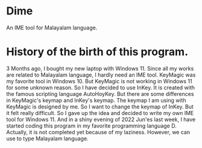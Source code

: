 # Dime
An IME tool for Malayalam language.

# History of the birth of this program.
3 Months ago, I bought my new laptop with Windows 11. Since all my works are related to Malayalam language, I hardly need an IME tool.
KeyMagic was my favorite tool in Windows 10. But KeyMagic is not working in Windows 11 for some unknown reason. So I have decided to use InKey. It is created with the famous scripting language AutoHoyKey. But there are some differences in KeyMagic's keymap and InKey's keymap. The keymap I am using with KeyMagic is designed by me. So I want to change the keymap of InKey. But it felt really difficult. So I gave up the idea and decided to write my own IME tool for Windows 11. And in a shiny evening of 2022 Jun'es last week, I have started coding this program in my favorite programming language D. Actually, it is not completed yet because of my laziness. However, we can use to type Malayalam language.
